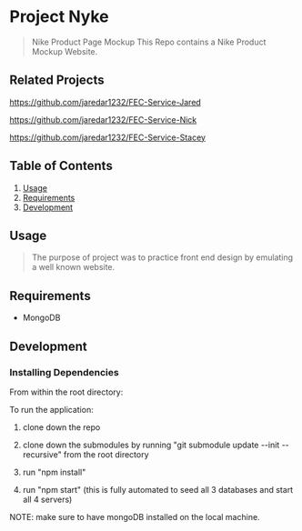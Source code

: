 # Project Nyke

> Nike Product Page Mockup This Repo contains a Nike Product Mockup Website. 


## Related Projects
https://github.com/jaredar1232/FEC-Service-Jared

https://github.com/jaredar1232/FEC-Service-Nick

https://github.com/jaredar1232/FEC-Service-Stacey


## Table of Contents

1. [Usage](#Usage)
1. [Requirements](#requirements)
1. [Development](#development)

## Usage

> The purpose of project was to practice front end design by emulating a well known website. 

## Requirements

- MongoDB

## Development

### Installing Dependencies

From within the root directory:

To run the application: 

1. clone down the repo 

2. clone down the submodules by running "git submodule update --init --recursive" from the root directory

3. run "npm install" 

4. run "npm start" (this is fully automated to seed all 3 databases and start all 4 servers)

NOTE: make sure to have mongoDB installed on the local machine.
